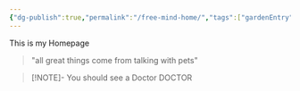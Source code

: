 ```yaml
---
{"dg-publish":true,"permalink":"/free-mind-home/","tags":["gardenEntry"]}
---
```


This is my Homepage

> "all great things come from talking with pets"


> [!NOTE]- You should see a Doctor
> DOCTOR
